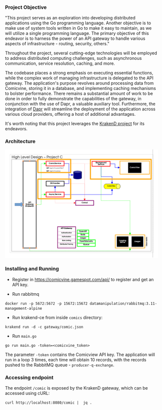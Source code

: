 ### Project Objective

"This project serves as an exploration into developing distributed applications using the Go programming language. 
Another objective is to make use of system tools written in Go to make it easy to maintain, as we will utilize a single 
programming language. The primary objective of this endeavor is to harness the power of an API gateway to handle 
various aspects of infrastructure - routing, security, others."

Throughout the project, several cutting-edge technologies will be employed to address distributed computing challenges, 
such as asynchronous communication, service resolution, caching, and more.

The codebase places a strong emphasis on executing essential functions, while the complex work of managing 
infrastructure is delegated to the API gateway. The application's purpose revolves around processing data from 
Comicvine, storing it in a database, and implementing caching mechanisms to bolster performance. 
There remains a substantial amount of work to be done in order to fully demonstrate the capabilities of the gateway, 
in conjunction with the use of Dapr, a valuable auxiliary tool. Furthermore, the integration of 
[Dapr](https://github.com/dapr/dapr) will streamline the deployment of the application across various cloud providers,
offering a host of additional advantages.

It's worth noting that this project leverages the [KrakenD project](https://github.com/krakend/krakend-ce) 
for its endeavors.

### Architecture

![architecture](docs/architecture.png)


### Installing and Running

* Register in https://comicvine.gamespot.com/api/ to register and get an API key.

* Run rabbitmq

```
docker run -p 5672:5672 -p 15672:15672 datamanipulation/rabbitmq:3.11-management-alpine
```

* Run krakend-ce from inside `comics` directory:

```
krakend run -d -c gateway/comic.json
```

* Run `main.go`

```
go run main.go -token=<comicvine_token>
```

The parameter `-token` contains the Comicview API key. The application will run in a loop 3 times, each time will obtain 
10 records, with the records pushed to the RabbitMQ queue - `producer-q-exchange`.


### Accessing endpoint

The endpoint `/comic` is exposed by the KrakenD gateway, which can be accessed using cURL:

```
curl http://localhost:8080/comic |  jq . 
```
